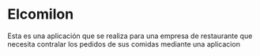 # Elcomilon
Esta es una aplicación que se realiza para una empresa de restaurante  que necesita contralar los pedidos de sus comidas mediante una aplicacion
